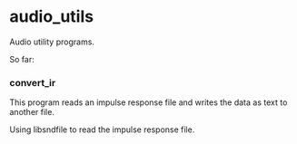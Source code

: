 # audio_utils
Audio utility programs.

So far:

### convert_ir

This program reads an impulse response file and writes the data as text to another file.

Using libsndfile to read the impulse response file.